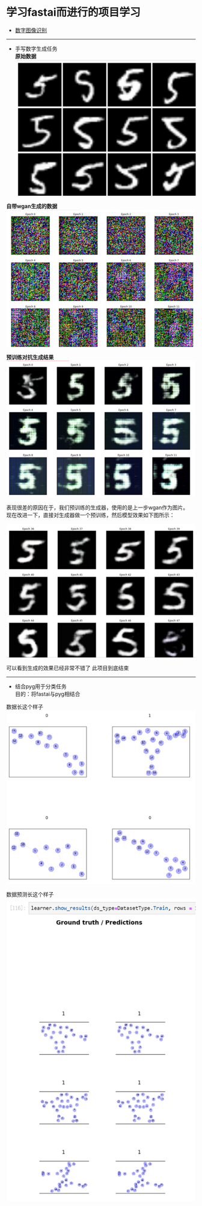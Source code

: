 # 学习fastai而进行的项目学习
+ [数字图像识别](https://www.lintcode.com/ai/digit-recognition/data)

---

+ 手写数字生成任务  
**原始数据**
![](./digital_gan/original_examples.png)  

**自带wgan生成的数据**
![](./digital_gan/bad_examples.png)  

**预训练对抗生成结果**
![](./digital_gan/maybe_good.png)  

表现很差的原因在于，我们预训练的生成器，使用的是上一步wgan作为图片。  
现在改进一下，直接对生成器做一个预训练，然后模型效果如下图所示：

![](./digital_gan/good.png)  

可以看到生成的效果已经非常不错了 此项目到底结束

---

+ 结合pyg用于分类任务  
目的：将fastai与pyg相结合

数据长这个样子
![](./pyg/pyg_show_batch.png)

数据预测长这个样子
![](./pyg/预测结果.png)
